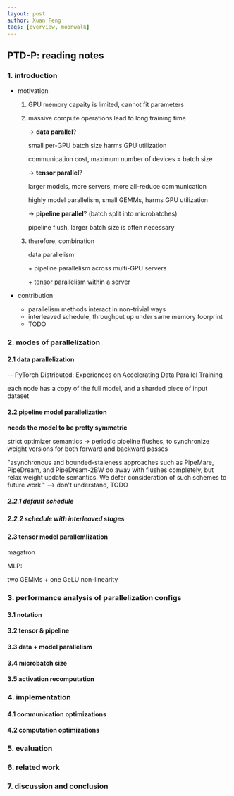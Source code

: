 ```yaml
---
layout: post
author: Xuan Feng
tags: [overview, moonwalk]
---
```


## PTD-P: reading notes

### 1. introduction

- motivation

  1. GPU memory capaity is limited, cannot fit parameters

  2. massive compute operations lead to long training time

     -> **data parallel**?

     small per-GPU batch size harms GPU utilization

     communication cost, maximum number of devices = batch size

     -> **tensor parallel**?

     larger models, more servers, more all-reduce communication

     highly model parallelism, small GEMMs, harms GPU utilization 

     -> **pipeline parallel**? (batch split into microbatches)

     pipeline flush, larger batch size is often necessary

  3. therefore, combination

     data parallelism

     \+ pipeline parallelism across multi-GPU servers

     \+ tensor parallelism within a server

- contribution

  - parallelism methods interact in non-trivial ways
  - interleaved schedule, throughput up under same memory foorprint
  - TODO

### 2. modes of parallelization

#### 2.1 data parallelization

-- PyTorch Distributed: Experiences on Accelerating Data Parallel Training

each node has a copy of the full model, and a sharded piece of input dataset

#### 2.2 pipeline model parallelization

**needs the model to be pretty symmetric**

strict optimizer semantics -> periodic pipeline flushes, to synchronize weight versions for both forward and backward passes

"asynchronous and bounded-staleness approaches such as PipeMare, PipeDream, and PipeDream-2BW do away with flushes completely, but relax weight update semantics. We defer consideration of such schemes to future work." --> don't understand, TODO

##### 2.2.1 default schedule



##### 2.2.2 schedule with interleaved stages



#### 2.3 tensor model parallemlization

magatron

MLP:

two GEMMs + one GeLU non-linearity



### 3. performance analysis of parallelization configs

#### 3.1 notation



#### 3.2 tensor & pipeline



#### 3.3 data + model parallelism



#### 3.4 microbatch size



#### 3.5 activation recomputation



### 4. implementation

#### 4.1 communication optimizations



#### 4.2 computation optimizations



### 5. evaluation



### 6. related work



### 7. discussion and conclusion

